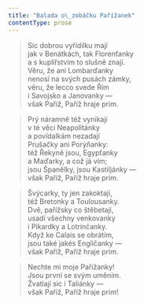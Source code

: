 ```yaml
---
title: "Balada o\_zobáčku Pařížanek"
contentType: prose
---
```


> Sic dobrou vyřídilku mají  
> jak v Benátkách, tak Florenťanky  
> a s kuplířstvím to slušně znají.  
> Věru, že ani Lombarďanky  
> nenosí na svých pusách zámky,  
> věru, že lecco svede Řím  
> i Savojsko a Janovanky —  
> však Paříž, Paříž hraje prim.

> Prý náramně též vynikají  
> v té věci Neapolitánky  
> a povídalkám nezadají  
> Prušačky ani Porýňanky:  
> též Řekyně jsou, Egypťanky  
> a Maďarky, a což já vím;  
> jsou Španělky, jsou Kastiljánky —  
> však Paříž, Paříž hraje prim.

> Švýcarky, ty jen zakoktají,  
> též Bretonky a Toulousanky.  
> Dvě, pařížsky co štěbetají,  
> usadí všechny venkovanky  
> i Pikardky a Lotrinčanky.  
> Když ke Calais se obrátím,  
> jsou také jakés Engličanky —  
> však Paříž, Paříž hraje prim.

> Nechte mi moje Pařížanky!  
> Jsou první se svým uměním.  
> Žvatlají sic i Taliánky —  
> však Paříž, Paříž hraje prim!
